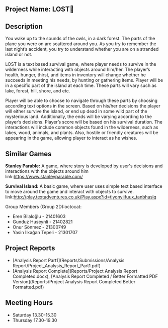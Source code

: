 Project Name: LOST:runner:
-

Description
-
You wake up to the sounds of the owls, in a dark forest. The parts of the plane you were on are scattered around you. As you try to remember the last night’s accident, you try to understand whether you are on a stranded island or not.

LOST is a text based survival game, where player needs to survive in the wilderness while interacting with objects around him/her. The player’s health, hunger, thirst, and items in inventory will change whether he succeeds in meeting his needs, by hunting or gathering items. Player will be in a specific part of the island at each time. These parts will vary such as lake, forest, hill, shore, and etc. 

Player will be able to choose to navigate through these parts by choosing according text options in the screen. Based on his/her decisions the player will either survive the island, or end up dead in some wild part of the mysterious land. Additionally, the ends will be varying according to the player’s decisions. Player’s score will be based on his survival duration. The interactions will include common objects found in the wilderness, such as lakes, wood, animals, and plants. Also, hostile or friendly creatures will be appearing in the game, allowing player to interact as he wishes. 

Similar Games
-
**Stanley Parable:** A game, where story is developed by user's decisions and interactions with the objects around him
link:https://www.stanleyparable.com/

**Survival Island:** A basic game, where user uses simple text based interface to move around the game and interact with objects to survive.
link:http://play.textadventures.co.uk/Play.aspx?id=tlyonyiifuux_tanbhaslq

Group Members (Group 2D):octocat:
* Eren Bilaloğlu - 21401603
* Gunduz Huseynli - 21402821 
* Onur Sönmez - 21300749
* Yasin İlkağan Tepeli - 21301707

Project Reports
-
* [Analysis Report Part1](Reports/Submissions/Analysis Report/Project_Analysis_Report_Part1.pdf)
* [Analysis Report Complete](Reports/Project Analysis Report Completed.docx), [Analysis Report Completed / Better Formatted PDF Version](Reports/Project Analysis Report Completed Better Formatted.pdf)

Meeting Hours
-
* Saturday 13.30-15.30
* Thursday 17.30-19.30
